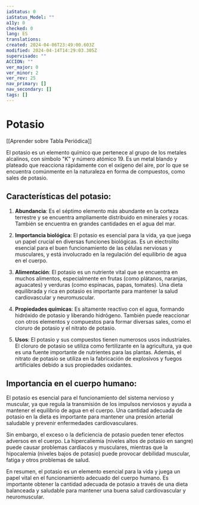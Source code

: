 ```yaml
---
iaStatus: 0
iaStatus_Model: ""
a11y: 0
checked: 0
lang: ES
translations: 
created: 2024-04-06T23:49:00.603Z
modified: 2024-04-14T14:29:03.305Z
supervisado: ""
ACCION: ""
ver_major: 0
ver_minor: 2
ver_rev: 25
nav_primary: []
nav_secondary: []
tags: []
---
```

# Potasio

[[Aprender sobre Tabla Periódica]]

El potasio es un elemento químico que pertenece al grupo de los metales alcalinos, con símbolo "K" y número atómico 19. Es un metal blando y plateado que reacciona rápidamente con el oxígeno del aire, por lo que se encuentra comúnmente en la naturaleza en forma de compuestos, como sales de potasio.

## **Características del potasio:**

1. **Abundancia**: Es el séptimo elemento más abundante en la corteza terrestre y se encuentra ampliamente distribuido en minerales y rocas. También se encuentra en grandes cantidades en el agua del mar.
    
2. **Importancia biológica**: El potasio es esencial para la vida, ya que juega un papel crucial en diversas funciones biológicas. Es un electrolito esencial para el buen funcionamiento de las células nerviosas y musculares, y está involucrado en la regulación del equilibrio de agua en el cuerpo.
    
3. **Alimentación**: El potasio es un nutriente vital que se encuentra en muchos alimentos, especialmente en frutas (como plátanos, naranjas, aguacates) y verduras (como espinacas, papas, tomates). Una dieta equilibrada y rica en potasio es importante para mantener la salud cardiovascular y neuromuscular.
    
4. **Propiedades químicas**: Es altamente reactivo con el agua, formando hidróxido de potasio y liberando hidrógeno. También puede reaccionar con otros elementos y compuestos para formar diversas sales, como el cloruro de potasio y el nitrato de potasio.
    
5. **Usos**: El potasio y sus compuestos tienen numerosos usos industriales. El cloruro de potasio se utiliza como fertilizante en la agricultura, ya que es una fuente importante de nutrientes para las plantas. Además, el nitrato de potasio se utiliza en la fabricación de explosivos y fuegos artificiales debido a sus propiedades oxidantes.
    

## **Importancia en el cuerpo humano:**

El potasio es esencial para el funcionamiento del sistema nervioso y muscular, ya que regula la transmisión de los impulsos nerviosos y ayuda a mantener el equilibrio de agua en el cuerpo. Una cantidad adecuada de potasio en la dieta es importante para mantener una presión arterial saludable y prevenir enfermedades cardiovasculares.

Sin embargo, el exceso o la deficiencia de potasio pueden tener efectos adversos en el cuerpo. La hipercaliemia (niveles altos de potasio en sangre) puede causar problemas cardíacos y musculares, mientras que la hipocalemia (niveles bajos de potasio) puede provocar debilidad muscular, fatiga y otros problemas de salud.

En resumen, el potasio es un elemento esencial para la vida y juega un papel vital en el funcionamiento adecuado del cuerpo humano. Es importante obtener la cantidad adecuada de potasio a través de una dieta balanceada y saludable para mantener una buena salud cardiovascular y neuromuscular.